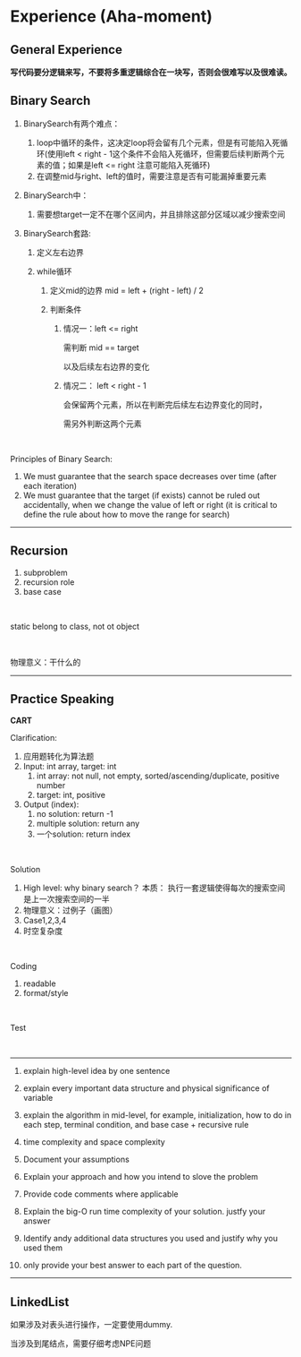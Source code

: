 # Experience (Aha-moment)

## General Experience

**写代码要分逻辑来写，不要将多重逻辑综合在一块写，否则会很难写以及很难读。**

## Binary Search

1. BinarySearch有两个难点：
   1. loop中循环的条件，这决定loop将会留有几个元素，但是有可能陷入死循环(使用left < right - 1这个条件不会陷入死循环，但需要后续判断两个元素的值；如果是left <= right 注意可能陷入死循环)
   2. 在调整mid与right、left的值时，需要注意是否有可能漏掉重要元素

2. BinarySearch中：
   
   1. 需要想target一定不在哪个区间内，并且排除这部分区域以减少搜索空间
   
3. BinarySearch套路:

    1. 定义左右边界

    2. while循环

        1. 定义mid的边界 mid  = left + (right - left) / 2

        2. 判断条件

            1. 情况一：left <= right 

                需判断 mid == target

                以及后续左右边界的变化

            2.  情况二： left < right - 1

                会保留两个元素，所以在判断完后续左右边界变化的同时，
            
                需另外判断这两个元素

<br>

Principles of Binary Search:

1.  We must guarantee that the search space decreases over time (after each iteration)
2.  We must guarantee that the target (if exists) cannot be ruled out accidentally, when we change the value of left or right (it is critical to define the rule about how to move the range for search)

-----------------

## Recursion

1. subproblem
2. recursion role
3. base case

<br>

static belong to class, not ot object

<br>

物理意义：干什么的

---------------

## Practice Speaking

**CART**

Clarification:

1.  应用题转化为算法题
2.  Input: int array, target: int
    1.  int array: not null, not empty, sorted/ascending/duplicate, positive number
    2.  target: int, positive
3.  Output (index):
    1.  no solution: return -1
    2.  multiple solution: return any
    3.  一个solution: return index

<br>

Solution

1.  High level: why binary search？ 本质： 执行一套逻辑使得每次的搜索空间是上一次搜索空间的一半
2.  物理意义：过例子（画图）
3.  Case1,2,3,4
4.  时空复杂度 

<br>

Coding

1.  readable 
2.  format/style

<br>

Test

<br>

------------



1. explain high-level idea by one sentence
2. explain every important data structure and physical significance of variable
3. explain the algorithm in mid-level, for example, initialization, how to do in each step, terminal condition, and base case + recursive rule
4. time complexity and space complexity



1.  Document your assumptions
2.  Explain your approach and how you intend to slove the problem
3.  Provide code comments where applicable
4.  Explain the big-O run time complexity of your solution. justfy your answer
5.  Identify andy additional data structures you used and justify why you used them
6.  only provide your best answer to each part of the question.

------------

## LinkedList

如果涉及对表头进行操作，一定要使用dummy.

当涉及到尾结点，需要仔细考虑NPE问题

